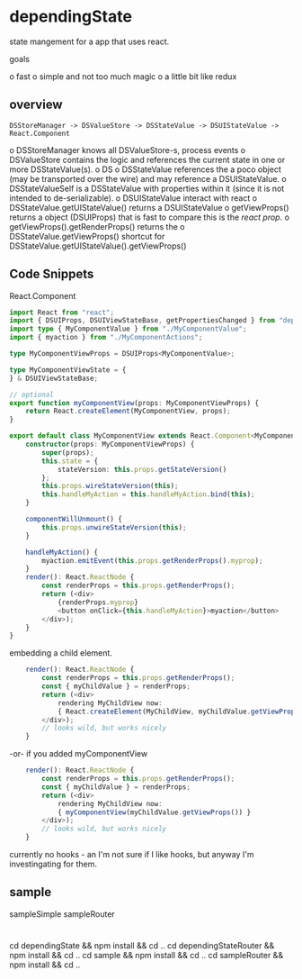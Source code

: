 # dependingState

state mangement for a app that uses react.

goals

o fast
o simple and not too much magic
o a little bit like redux


## overview
```
DSStoreManager -> DSValueStore -> DSStateValue -> DSUIStateValue -> React.Component
```
o DSStoreManager knows all DSValueStore-s, process events
o DSValueStore contains the logic and references the current state in one or more DSStateValue(s).
    o DS
o DSStateValue references the a poco object (may be transported over the wire) and may reference a DSUIStateValue.
    o DSStateValueSelf is a DSStateValue with properties within it (since it is not intended to de-serializable).
o DSUIStateValue interact with react
    o DSStateValue.getUIStateValue() returns a DSUIStateValue
    o getViewProps() returns a object (DSUIProps) that is fast to compare this is the *react prop*.
    o getViewProps().getRenderProps() returns the 
    o DSStateValue.getViewProps() shortcut for DSStateValue.getUIStateValue().getViewProps()

## Code Snippets
React.Component
```typescript
import React from "react";
import { DSUIProps, DSUIViewStateBase, getPropertiesChanged } from "dependingState";
import type { MyComponentValue } from "./MyComponentValue";
import { myaction } from "./MyComponentActions";

type MyComponentViewProps = DSUIProps<MyComponentValue>;

type MyComponentViewState = {
} & DSUIViewStateBase;

// optional
export function myComponentView(props: MyComponentViewProps) {
    return React.createElement(MyComponentView, props);
}

export default class MyComponentView extends React.Component<MyComponentViewProps, MyComponentViewState>{
    constructor(props: MyComponentViewProps) {
        super(props);
        this.state = {
            stateVersion: this.props.getStateVersion()
        };
        this.props.wireStateVersion(this);
        this.handleMyAction = this.handleMyAction.bind(this);
    }

    componentWillUnmount() {
        this.props.unwireStateVersion(this);
    }

    handleMyAction() {
        myaction.emitEvent(this.props.getRenderProps().myprop);
    }
    render(): React.ReactNode {
        const renderProps = this.props.getRenderProps();
        return (<div>
            {renderProps.myprop}
            <button onClick={this.handleMyAction}>myaction</button>
        </div>);
    }
}
```

embedding a child element.

```typescript
    render(): React.ReactNode {
        const renderProps = this.props.getRenderProps();
        const { myChildValue } = renderProps;
        return (<div>
            rendering MyChildView now:
            { React.createElement(MyChildView, myChildValue.getViewProps())}
        </div>);
        // looks wild, but works nicely
    }
```

-or- if you added myComponentView
```typescript
    render(): React.ReactNode {
        const renderProps = this.props.getRenderProps();
        const { myChildValue } = renderProps;
        return (<div>
            rendering MyChildView now:
            { myComponentView(myChildValue.getViewProps()) }
        </div>);
        // looks wild, but works nicely
    }
```
currently no hooks - an I'm not sure if I like hooks, but anyway I'm investingating for them.

## sample

sampleSimple
sampleRouter

# 

cd dependingState && npm install && cd ..
cd dependingStateRouter && npm install && cd ..
cd sample && npm install && cd ..
cd sampleRouter && npm install && cd ..